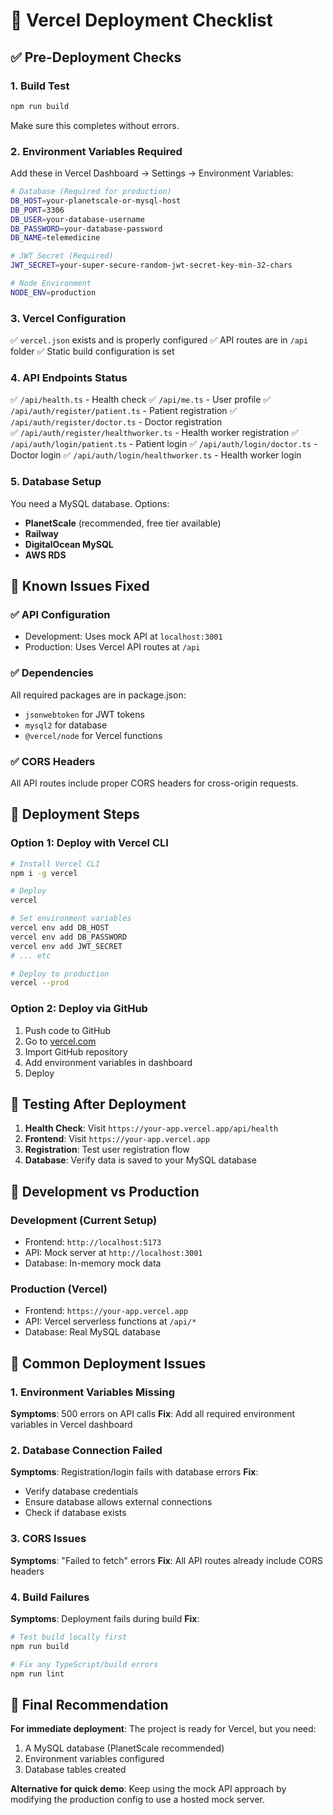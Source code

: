 # 🚀 Vercel Deployment Checklist

## ✅ Pre-Deployment Checks

### 1. **Build Test**
```bash
npm run build
```
Make sure this completes without errors.

### 2. **Environment Variables Required**
Add these in Vercel Dashboard → Settings → Environment Variables:

```bash
# Database (Required for production)
DB_HOST=your-planetscale-or-mysql-host
DB_PORT=3306
DB_USER=your-database-username
DB_PASSWORD=your-database-password
DB_NAME=telemedicine

# JWT Secret (Required)
JWT_SECRET=your-super-secure-random-jwt-secret-key-min-32-chars

# Node Environment
NODE_ENV=production
```

### 3. **Vercel Configuration**
✅ `vercel.json` exists and is properly configured
✅ API routes are in `/api` folder
✅ Static build configuration is set

### 4. **API Endpoints Status**
✅ `/api/health.ts` - Health check
✅ `/api/me.ts` - User profile
✅ `/api/auth/register/patient.ts` - Patient registration
✅ `/api/auth/register/doctor.ts` - Doctor registration  
✅ `/api/auth/register/healthworker.ts` - Health worker registration
✅ `/api/auth/login/patient.ts` - Patient login
✅ `/api/auth/login/doctor.ts` - Doctor login
✅ `/api/auth/login/healthworker.ts` - Health worker login

### 5. **Database Setup**
You need a MySQL database. Options:
- **PlanetScale** (recommended, free tier available)
- **Railway** 
- **DigitalOcean MySQL**
- **AWS RDS**

## 🔧 Known Issues Fixed

### ✅ API Configuration
- Development: Uses mock API at `localhost:3001`
- Production: Uses Vercel API routes at `/api`

### ✅ Dependencies
All required packages are in package.json:
- `jsonwebtoken` for JWT tokens
- `mysql2` for database
- `@vercel/node` for Vercel functions

### ✅ CORS Headers
All API routes include proper CORS headers for cross-origin requests.

## 🚀 Deployment Steps

### Option 1: Deploy with Vercel CLI
```bash
# Install Vercel CLI
npm i -g vercel

# Deploy
vercel

# Set environment variables
vercel env add DB_HOST
vercel env add DB_PASSWORD
vercel env add JWT_SECRET
# ... etc

# Deploy to production
vercel --prod
```

### Option 2: Deploy via GitHub
1. Push code to GitHub
2. Go to [vercel.com](https://vercel.com)
3. Import GitHub repository
4. Add environment variables in dashboard
5. Deploy

## 🧪 Testing After Deployment

1. **Health Check**: Visit `https://your-app.vercel.app/api/health`
2. **Frontend**: Visit `https://your-app.vercel.app`
3. **Registration**: Test user registration flow
4. **Database**: Verify data is saved to your MySQL database

## 🔧 Development vs Production

### Development (Current Setup)
- Frontend: `http://localhost:5173`
- API: Mock server at `http://localhost:3001`
- Database: In-memory mock data

### Production (Vercel)
- Frontend: `https://your-app.vercel.app`
- API: Vercel serverless functions at `/api/*`
- Database: Real MySQL database

## 🚨 Common Deployment Issues

### 1. Environment Variables Missing
**Symptoms**: 500 errors on API calls
**Fix**: Add all required environment variables in Vercel dashboard

### 2. Database Connection Failed
**Symptoms**: Registration/login fails with database errors
**Fix**: 
- Verify database credentials
- Ensure database allows external connections
- Check if database exists

### 3. CORS Issues
**Symptoms**: "Failed to fetch" errors
**Fix**: All API routes already include CORS headers

### 4. Build Failures
**Symptoms**: Deployment fails during build
**Fix**: 
```bash
# Test build locally first
npm run build

# Fix any TypeScript/build errors
npm run lint
```

## 🎯 Final Recommendation

**For immediate deployment**: The project is ready for Vercel, but you need:
1. A MySQL database (PlanetScale recommended)
2. Environment variables configured
3. Database tables created

**Alternative for quick demo**: Keep using the mock API approach by modifying the production config to use a hosted mock server.